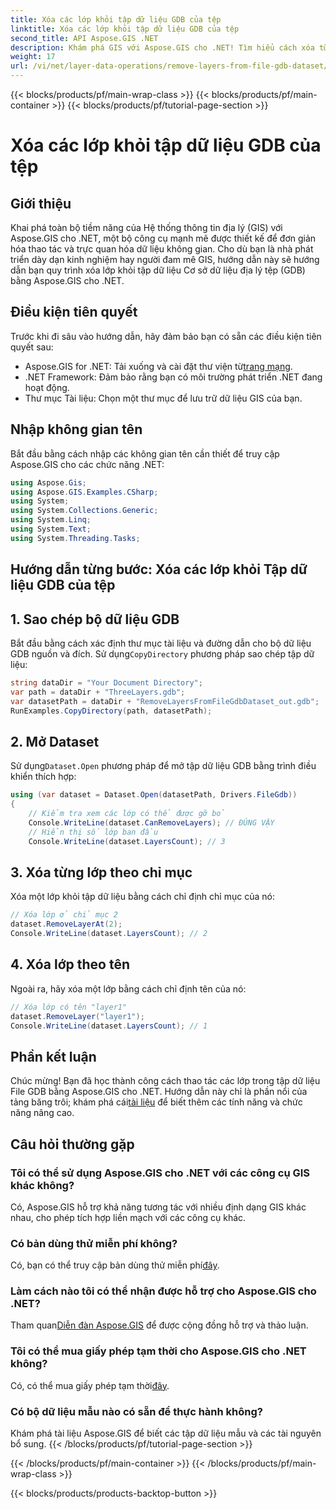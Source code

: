 ```yaml
---
title: Xóa các lớp khỏi tập dữ liệu GDB của tệp
linktitle: Xóa các lớp khỏi tập dữ liệu GDB của tệp
second_title: API Aspose.GIS .NET
description: Khám phá GIS với Aspose.GIS cho .NET! Tìm hiểu cách xóa từng lớp khỏi bộ dữ liệu File GDB. Tải xuống ngay để có trải nghiệm dữ liệu không gian liền mạch.
weight: 17
url: /vi/net/layer-data-operations/remove-layers-from-file-gdb-dataset/
---
```


{{< blocks/products/pf/main-wrap-class >}}
{{< blocks/products/pf/main-container >}}
{{< blocks/products/pf/tutorial-page-section >}}

# Xóa các lớp khỏi tập dữ liệu GDB của tệp

## Giới thiệu
Khai phá toàn bộ tiềm năng của Hệ thống thông tin địa lý (GIS) với Aspose.GIS cho .NET, một bộ công cụ mạnh mẽ được thiết kế để đơn giản hóa thao tác và trực quan hóa dữ liệu không gian. Cho dù bạn là nhà phát triển dày dạn kinh nghiệm hay người đam mê GIS, hướng dẫn này sẽ hướng dẫn bạn quy trình xóa lớp khỏi tập dữ liệu Cơ sở dữ liệu địa lý tệp (GDB) bằng Aspose.GIS cho .NET.
## Điều kiện tiên quyết
Trước khi đi sâu vào hướng dẫn, hãy đảm bảo bạn có sẵn các điều kiện tiên quyết sau:
-  Aspose.GIS for .NET: Tải xuống và cài đặt thư viện từ[trang mạng](https://releases.aspose.com/gis/net/).
- .NET Framework: Đảm bảo rằng bạn có môi trường phát triển .NET đang hoạt động.
- Thư mục Tài liệu: Chọn một thư mục để lưu trữ dữ liệu GIS của bạn.
## Nhập không gian tên
Bắt đầu bằng cách nhập các không gian tên cần thiết để truy cập Aspose.GIS cho các chức năng .NET:
```csharp
using Aspose.Gis;
using Aspose.GIS.Examples.CSharp;
using System;
using System.Collections.Generic;
using System.Linq;
using System.Text;
using System.Threading.Tasks;
```
## Hướng dẫn từng bước: Xóa các lớp khỏi Tập dữ liệu GDB của tệp
## 1. Sao chép bộ dữ liệu GDB
 Bắt đầu bằng cách xác định thư mục tài liệu và đường dẫn cho bộ dữ liệu GDB nguồn và đích. Sử dụng`CopyDirectory` phương pháp sao chép tập dữ liệu:
```csharp
string dataDir = "Your Document Directory";
var path = dataDir + "ThreeLayers.gdb";
var datasetPath = dataDir + "RemoveLayersFromFileGdbDataset_out.gdb";
RunExamples.CopyDirectory(path, datasetPath);
```
## 2. Mở Dataset
 Sử dụng`Dataset.Open` phương pháp để mở tập dữ liệu GDB bằng trình điều khiển thích hợp:
```csharp
using (var dataset = Dataset.Open(datasetPath, Drivers.FileGdb))
{
    // Kiểm tra xem các lớp có thể được gỡ bỏ
    Console.WriteLine(dataset.CanRemoveLayers); // ĐÚNG VẬY
    // Hiển thị số lớp ban đầu
    Console.WriteLine(dataset.LayersCount); // 3
```
## 3. Xóa từng lớp theo chỉ mục
Xóa một lớp khỏi tập dữ liệu bằng cách chỉ định chỉ mục của nó:
```csharp
// Xóa lớp ở chỉ mục 2
dataset.RemoveLayerAt(2);
Console.WriteLine(dataset.LayersCount); // 2
```
## 4. Xóa lớp theo tên
Ngoài ra, hãy xóa một lớp bằng cách chỉ định tên của nó:
```csharp
// Xóa lớp có tên "layer1"
dataset.RemoveLayer("layer1");
Console.WriteLine(dataset.LayersCount); // 1
```
## Phần kết luận
Chúc mừng! Bạn đã học thành công cách thao tác các lớp trong tập dữ liệu File GDB bằng Aspose.GIS cho .NET. Hướng dẫn này chỉ là phần nổi của tảng băng trôi; khám phá cái[tài liệu](https://reference.aspose.com/gis/net/) để biết thêm các tính năng và chức năng nâng cao.
## Câu hỏi thường gặp
### Tôi có thể sử dụng Aspose.GIS cho .NET với các công cụ GIS khác không?
Có, Aspose.GIS hỗ trợ khả năng tương tác với nhiều định dạng GIS khác nhau, cho phép tích hợp liền mạch với các công cụ khác.
### Có bản dùng thử miễn phí không?
 Có, bạn có thể truy cập bản dùng thử miễn phí[đây](https://releases.aspose.com/).
### Làm cách nào tôi có thể nhận được hỗ trợ cho Aspose.GIS cho .NET?
 Tham quan[Diễn đàn Aspose.GIS](https://forum.aspose.com/c/gis/33) để được cộng đồng hỗ trợ và thảo luận.
### Tôi có thể mua giấy phép tạm thời cho Aspose.GIS cho .NET không?
 Có, có thể mua giấy phép tạm thời[đây](https://purchase.aspose.com/temporary-license/).
### Có bộ dữ liệu mẫu nào có sẵn để thực hành không?
Khám phá tài liệu Aspose.GIS để biết các tập dữ liệu mẫu và các tài nguyên bổ sung.
{{< /blocks/products/pf/tutorial-page-section >}}

{{< /blocks/products/pf/main-container >}}
{{< /blocks/products/pf/main-wrap-class >}}

{{< blocks/products/products-backtop-button >}}
